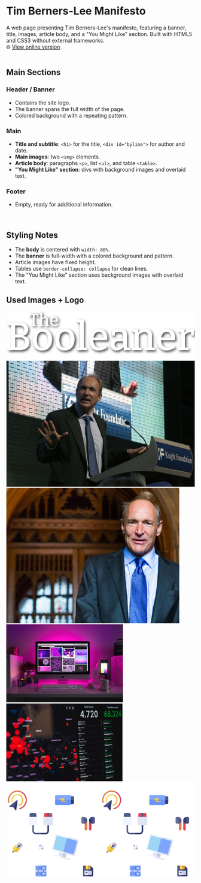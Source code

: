 # Tim Berners-Lee Manifesto

A web page presenting Tim Berners-Lee's manifesto, featuring a banner, title, images, article body, and a "You Might Like" section. Built with HTML5 and CSS3 without external frameworks.  
🌐 [View online version](https://michecosa.github.io/html-css-booleaner/)
<br><br>
## Main Sections

### Header / Banner
- Contains the site logo.
- The banner spans the full width of the page.
- Colored background with a repeating pattern.

### Main
- **Title and subtitle**: `<h1>` for the title, `<div id="byline">` for author and date.
- **Main images**: two `<img>` elements.
- **Article body**: paragraphs `<p>`, list `<ul>`, and table `<table>`.
- **"You Might Like" section**: divs with background images and overlaid text.

### Footer
- Empty, ready for additional information.

<br>

## Styling Notes
- The **body** is centered with `width: 80%`.
- The **banner** is full-width with a colored background and pattern.
- Article images have fixed height.
- Tables use `border-collapse: collapse` for clean lines.
- The "You Might Like" section uses background images with overlaid text.

## Used Images + Logo
![The Booleaner logo image](./assets/img/logo.svg)
![Main image 1](./assets/img/tim-1.jpg)
![Main image 2](./assets/img/tim-2.jpg)
![Bottom Image 1](./assets/img/monitor.jpg)
![Bottom Image 2](./assets/img/graph.jpg)
![Banner image](./assets/img/pattern.png)
